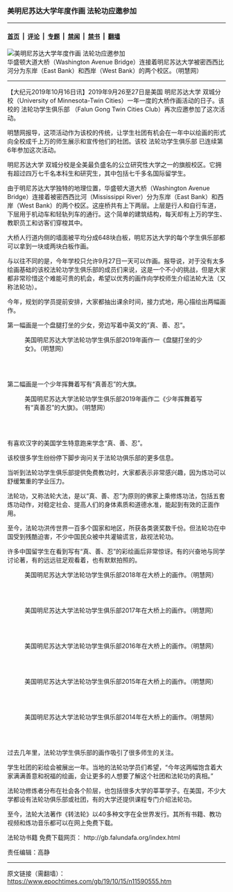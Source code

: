 ### 美明尼苏达大学年度作画 法轮功应邀参加

---

#### [首页](../../../..?n11590555) &nbsp;|&nbsp; [评论](../../../../../epoch-comment?n11590555) &nbsp;|&nbsp; [专题](../../../../../epoch-special?n11590555) &nbsp;|&nbsp; [禁闻](../../../../../epoch-news?n11590555) &nbsp;|&nbsp; [禁书](../../../../../books?n11590555) &nbsp;|&nbsp; [翻墙](https://github.com/gfw-breaker/nogfw/blob/master/README.md?n11590555)


<div><img alt="美明尼苏达大学年度作画 法轮功应邀参加" class="attachment-djy_600_400 size-djy_600_400 wp-post-image" src="https://i.epochtimes.com/assets/uploads/2019/10/2017-10-16-minnesota-oncampushongfa_05-600x400.jpg"/>
<div class="caption">
 华盛顿大道大桥（Washington Avenue Bridge）连接着明尼苏达大学被密西西比河分为东岸（East Bank）和西岸（West Bank）的两个校区。（明慧网）
</div></div><hr/><div class="post_content" id="artbody" itemprop="articleBody">
 <!-- article content begin -->
 <p>
  【大纪元2019年10月16日讯】2019年9月26至27日是美国
  <ok href="https://www.epochtimes.com/gb/tag/%E6%98%8E%E5%B0%BC%E8%8B%8F%E8%BE%BE%E5%A4%A7%E5%AD%A6.html">
   明尼苏达大学
  </ok>
  双城分校（University of Minnesota-Twin Cities）一年一度的大桥作画活动的日子。该校的
  <ok href="https://www.epochtimes.com/gb/tag/%E6%B3%95%E8%BD%AE%E5%8A%9F%E5%AD%A6%E7%94%9F%E4%BF%B1%E4%B9%90%E9%83%A8.html">
   法轮功学生俱乐部
  </ok>
  （Falun Gong Twin Cities Club）再次应邀参加了这次活动。
 </p>
 <p class="p1">
  <span class="s1">
   明慧网报导，这项活动作为该校的传统，让学生社团有机会在一年中以绘画的形式向全校成千上万的师生展示和宣传他们的社团。该校
   <ok href="https://www.epochtimes.com/gb/tag/%E6%B3%95%E8%BD%AE%E5%8A%9F%E5%AD%A6%E7%94%9F%E4%BF%B1%E4%B9%90%E9%83%A8.html">
    法轮功学生俱乐部
   </ok>
   已连续第6年参加这次活动。
  </span>
 </p>
 <p class="p1">
  <ok href="https://www.epochtimes.com/gb/tag/%E6%98%8E%E5%B0%BC%E8%8B%8F%E8%BE%BE%E5%A4%A7%E5%AD%A6.html">
   明尼苏达大学
  </ok>
  双城分校是全美最负盛名的公立研究性大学之一的旗舰校区。它拥有超过四万七千名本科生和研究生，其中包括七千多名国际留学生。
 </p>
 <p class="p1">
  <span class="s1">
   由于明尼苏达大学独特的地理位置，华盛顿大道大桥（Washington Avenue Bridge）连接着被密西西比河（Mississippi River）分为东岸（East Bank）和西岸（West Bank）的两个校区。这座桥共有上下两层。上层是行人和自行车道，下层用于机动车和轻轨列车的通行。这个简单的建筑结构，每天却有上万的学生、教职员工和访客们穿梭其中。
  </span>
 </p>
 <p class="p1">
  <span class="s1">
   大桥人行道内侧的墙面被平均分成648块白板，明尼苏达大学的每个学生俱乐部都可以拿到一块或两块白板作画。
  </span>
 </p>
 <p class="p3">
  <span class="s1">
   与以往不同的是，今年学校只允许9月27日一天可以作画。报导说，对于没有太多绘画基础的该校法轮功学生俱乐部的成员们来说，这是一个不小的挑战，但是大家都非常珍惜这个难能可贵的机会，希望以优秀的画作向学校师生介绍法轮大法（又称法轮功）。
  </span>
 </p>
 <p class="p3">
  <span class="s1">
   今年，规划的学员提前安排，大家都抽出课余时间，接力式地，用心描绘出两幅画作。
  </span>
 </p>
 <p class="p1">
  第一幅画是一个盘腿打坐的少女，旁边写着中英文的“真、善、忍”。
 </p>
 <figure aria-describedby="caption-attachment-11590634" class="wp-caption aligncenter" id="attachment_11590634" style="width: 428px">
  <ok href="https://i.epochtimes.com/assets/uploads/2019/10/2019-10-12-falun-gong-twin-cities-club_02-ss.png" target="_blank">
   <img alt="" class="wp-image-11590634" src="https://i.epochtimes.com/assets/uploads/2019/10/2019-10-12-falun-gong-twin-cities-club_02-ss.png"/>
  </ok>
  <br/><figcaption class="wp-caption-text" id="caption-attachment-11590634">
   美国明尼苏达大学法轮功学生俱乐部2019年画作一《盘腿打坐的少女》。（明慧网）
  </figcaption><br/>
 </figure><br/>
 <p class="p1">
  <span class="s1">
   第二幅画是一个少年挥舞着写有“真善忍”的大旗。
  </span>
 </p>
 <figure aria-describedby="caption-attachment-11590635" class="wp-caption aligncenter" id="attachment_11590635" style="width: 428px">
  <ok href="https://i.epochtimes.com/assets/uploads/2019/10/2019-10-12-falun-gong-twin-cities-club_03.png" target="_blank">
   <img alt="" class="wp-image-11590635" src="https://i.epochtimes.com/assets/uploads/2019/10/2019-10-12-falun-gong-twin-cities-club_03-600x800.png"/>
  </ok>
  <br/><figcaption class="wp-caption-text" id="caption-attachment-11590635">
   美国明尼苏达大学法轮功学生俱乐部2019年画作二《少年挥舞着写有“真善忍”的大旗》。（明慧网）
  </figcaption><br/>
 </figure><br/>
 <p class="p1">
  <span class="s1">
   有喜欢汉字的美国学生特意跑来学念“真、善、忍”。
  </span>
 </p>
 <p class="p1">
  <span class="s1">
   该校很多学生纷纷停下脚步询问关于法轮功俱乐部的更多信息。
  </span>
 </p>
 <p class="p1">
  <span class="s1">
   当听到法轮功学生俱乐部提供免费教功时，大家都表示非常感兴趣，因为炼功可以舒缓繁重的学业压力。
  </span>
 </p>
 <p class="p1">
  <span class="s1">
   法轮功，又称法轮大法，是以“真、善、忍”为原则的佛家上乘修炼功法，包括五套炼功动作，对稳定社会、提高人们的身体素质和道德水准，能起到有效的正面作用。
  </span>
 </p>
 <p class="p1">
  <span class="s1">
   至今，法轮功洪传世界一百多个国家和地区，所获各类褒奖数千份。但法轮功在中国受到残酷迫害，不少中国民众被中共灌输谎言，敌视法轮功。
  </span>
 </p>
 <p class="p1">
  <span class="s1">
   许多中国留学生在看到写有“真、善、忍”的彩绘画后非常惊讶。有的兴奋地与同学讨论著，有的远远驻足观看着，也有默默拍照的。
  </span>
 </p>
 <figure aria-describedby="caption-attachment-11590650" class="wp-caption aligncenter" id="attachment_11590650" style="width: 600px">
  <ok href="https://i.epochtimes.com/assets/uploads/2019/10/2019-10-12-falun-gong-twin-cities-club_04.png" target="_blank">
   <img alt="" class="size-large wp-image-11590650" src="https://i.epochtimes.com/assets/uploads/2019/10/2019-10-12-falun-gong-twin-cities-club_04-600x437.png"/>
  </ok>
  <br/><figcaption class="wp-caption-text" id="caption-attachment-11590650">
   美国明尼苏达大学法轮功学生俱乐部2018年在大桥上的画作。（明慧网）
  </figcaption><br/>
 </figure><br/>
 <figure aria-describedby="caption-attachment-11590653" class="wp-caption aligncenter" id="attachment_11590653" style="width: 600px">
  <ok href="https://i.epochtimes.com/assets/uploads/2019/10/2019-10-12-falun-gong-twin-cities-club_05.jpg" target="_blank">
   <img alt="" class="size-large wp-image-11590653" src="https://i.epochtimes.com/assets/uploads/2019/10/2019-10-12-falun-gong-twin-cities-club_05-600x414.jpg"/>
  </ok>
  <br/><figcaption class="wp-caption-text" id="caption-attachment-11590653">
   美国明尼苏达大学法轮功学生俱乐部2017年在大桥上的画作。（明慧网）
  </figcaption><br/>
 </figure><br/>
 <figure aria-describedby="caption-attachment-11590660" class="wp-caption aligncenter" id="attachment_11590660" style="width: 600px">
  <ok href="https://i.epochtimes.com/assets/uploads/2019/10/2019-10-12-falun-gong-twin-cities-club_06.jpg" target="_blank">
   <img alt="" class="size-large wp-image-11590660" src="https://i.epochtimes.com/assets/uploads/2019/10/2019-10-12-falun-gong-twin-cities-club_06-600x450.jpg"/>
  </ok>
  <br/><figcaption class="wp-caption-text" id="caption-attachment-11590660">
   美国明尼苏达大学法轮功学生俱乐部2016年在大桥上的画作。（明慧网）
  </figcaption><br/>
 </figure><br/>
 <figure aria-describedby="caption-attachment-11590661" class="wp-caption aligncenter" id="attachment_11590661" style="width: 600px">
  <ok href="https://i.epochtimes.com/assets/uploads/2019/10/2017-10-16-minnesota-oncampushongfa_03.jpg" target="_blank">
   <img alt="" class="size-large wp-image-11590661" src="https://i.epochtimes.com/assets/uploads/2019/10/2017-10-16-minnesota-oncampushongfa_03-600x307.jpg"/>
  </ok>
  <br/><figcaption class="wp-caption-text" id="caption-attachment-11590661">
   美国明尼苏达大学法轮功学生俱乐部2015年在大桥上的画作。（明慧网）
  </figcaption><br/>
 </figure><br/>
 <figure aria-describedby="caption-attachment-11590663" class="wp-caption aligncenter" id="attachment_11590663" style="width: 600px">
  <ok href="https://i.epochtimes.com/assets/uploads/2019/10/2017-10-16-minnesota-oncampushongfa_04.jpg" target="_blank">
   <img alt="" class="size-large wp-image-11590663" src="https://i.epochtimes.com/assets/uploads/2019/10/2017-10-16-minnesota-oncampushongfa_04-600x365.jpg"/>
  </ok>
  <br/><figcaption class="wp-caption-text" id="caption-attachment-11590663">
   美国明尼苏达大学法轮功学生俱乐部2014年在大桥上的画作。（明慧网）
  </figcaption><br/>
 </figure><br/>
 <p class="p1">
  <span class="s1">
   过去几年里，法轮功学生俱乐部的画作吸引了很多师生的关注。
  </span>
 </p>
 <p class="p3">
  <span class="s1">
   学生社团的彩绘会被展出一年。当地的法轮功学员们希望，“今年这两幅饱含着大家满满善意和祝福的绘画，会让更多的人想要了解这个社团和法轮功的真相。”
  </span>
 </p>
 <p>
  法轮功修炼者分布在社会各个阶层，也包括很多大学的莘莘学子。在美国，不少大学都设有法轮功俱乐部或社团，有的大学还提供课程专门介绍法轮功。
 </p>
 <p>
  至今，法轮大法著作《转法轮》以40多种文字在全世界发行。其所有书籍、教功视频和炼功音乐都可以在网上免费下载。
 </p>
 <p>
  法轮功书籍 免费下载网页：
  <ok href="https://www.falundafa.org/">
   http://gb.falundafa.org/index.html
  </ok>
 </p>
 <p>
  责任编辑：高静
 </p>
 <!-- article content end -->
 <div id="below_article_ad">
 </div>
</div>


---

原文链接（需翻墙）：https://www.epochtimes.com/gb/19/10/15/n11590555.htm